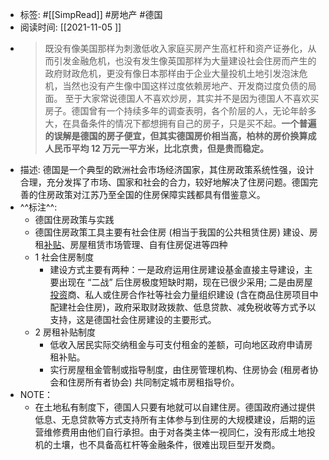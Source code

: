 - 标签: #[[SimpRead]] #房地产 #德国
- 阅读时间: [[2021-11-05  ]]
- > 既没有像美国那样为刺激低收入家庭买房产生高杠杆和资产证券化，从而引发金融危机，也没有发生像英国那样为大量建设社会住房而产生的政府财政危机，更没有像日本那样由于企业大量投机土地引发泡沫危机，当然也没有产生像中国这样过度依赖房地产、开发商过度负债的局面。
   > 至于大家常说德国人不喜欢炒房，其实并不是因为德国人不喜欢买房子。德国曾有一个持续多年的调查表明，各个阶层的人，无论年龄多大，在具备条件的情况下都想拥有自己的房子，只是买不起。**一个普遍的误解是德国的房子便宜，但其实德国房价相当高，柏林的房价换算成人民币平均 12 万元一平方米，比北京贵，但是贵而稳定。**
- 描述: 德国是一个典型的欧洲社会市场经济国家，其住房政策系统性强，设计合理，充分发挥了市场、国家和社会的合力，较好地解决了住房问题。德国完善的住房政策对江苏乃至全国的住房保障实践都具有借鉴意义。
- ^^标注^^:
	- 德国住房政策与实践
	- 德国住房政策工具主要有社会住房 (相当于我国的公共租赁住房) 建设、房租[补贴](https://www.tuliu.com/baike/list-c3)、房屋租赁市场管理、自有住房促进等四种
	- 1 社会住房制度
		- 建设方式主要有两种：一是政府运用住房建设基金直接主导建设，主要出现在 “二战” 后住房极度短缺时期，现在已很少采用; 二是由房屋[投资](https://www.tuliu.com/news/list-c129)商、私人或住房合作社等社会力量组织建设 (含在商品住房项目中配建社会住房)，政府采取财政拨款、低息贷款、减免税收等方式予以支持，这是德国社会住房建设的主要形式。
	- 2 房租补贴制度
		- 低收入居民实际交纳租金与可支付租金的差额，可向地区政府申请房租补贴。
		- 实行房屋租金管制或指导制度，由住房管理机构、住房协会 (租房者协会和住房所有者协会) 共同制定城市房租指导价。
- NOTE：
	- 在土地私有制度下，德国人只要有地就可以自建住房。德国政府通过提供低息、无息贷款等方式支持所有主体参与到住房的大规模建设，后期的运营维修费用由他们自行承担。由于对各类主体一视同仁，没有形成土地投机的土壤，也不具备高杠杆等金融条件，很难出现巨型开发商。